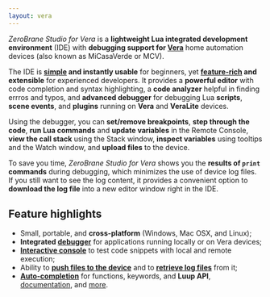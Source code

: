 ```yaml
---
layout: vera
---
```


_ZeroBrane Studio for Vera_ is a **lightweight Lua integrated development environment** (IDE)
with **debugging support for [Vera](http://getvera.com/)**
home automation devices (also known as MiCasaVerde or MCV).

The IDE is **[simple](vera-getting-started.html) and instantly usable** for beginners,
yet **[feature-rich](vera-features.html) and extensible** for experienced developers.
It provides a **powerful editor** with code completion and syntax highlighting,
a **code analyzer** helpful in finding errros and typos,
and **advanced debugger** for debugging Lua **scripts**, **scene events**, and **plugins**
running on **Vera** and **VeraLite** devices.

Using the debugger, you can **set/remove breakpoints**,
**step through the code**,
**run Lua commands** and **update variables** in the Remote Console,
**view the call stack** using the Stack window,
**inspect variables** using tooltips and the Watch window,
and **upload files** to the device.

To save you time, _ZeroBrane Studio for Vera_ shows you the **results of `print` commands** during debugging, which minimizes the use of device log files.
If you still want to see the log content, it provides a convenient option to **download the log file** into a new editor window right in the IDE.

## Feature highlights

* Small, portable, and **cross-platform** (Windows, Mac OSX, and Linux);
* **Integrated [debugger](vera-debugging.html)** for applications running locally or on Vera devices;
* **[Interactive console](vera-getting-started.html#console_window)** to test code snippets with local and remote execution;
* Ability to **[push files to the device](vera-getting-started.html#vera_functions)** and to **[retrieve log files](vera-getting-started.html#vera_functions)** from it;
* **[Auto-completion](vera-getting-started.html#autocomplete)** for functions, keywords, and **Luup API**, [documentation](vera-documentation.html), and [more](vera-features.html).
